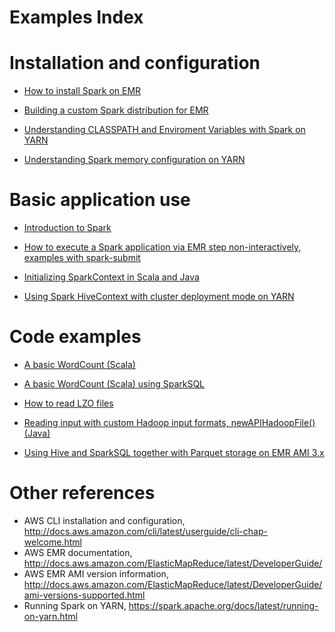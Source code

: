Examples Index
=============

# Installation and configuration

- [How to install Spark on EMR](../README.md)

- [Building a custom Spark distribution for EMR](building-spark-for-emr.md)

- [Understanding CLASSPATH and Enviroment Variables with Spark on YARN](understanding-classpath-envvars-yarn.md)

- [Understanding Spark memory configuration on YARN](spark-memory-yarn.md)


# Basic application use

- [Introduction to Spark](introduction-to-spark.md)

- [How to execute a Spark application via EMR step non-interactively, examples with spark-submit](spark-submit-via-step.md)

- [Initializing SparkContext in Scala and Java](initializing-sparkcontext.md)

- [Using Spark HiveContext with cluster deployment mode on YARN](using-hivecontext-yarn-cluster.md)


# Code examples

- [A basic WordCount (Scala)](word-count/)

- [A basic WordCount (Scala) using SparkSQL](wiki-spark-sql/)

- [How to read LZO files](reading-lzo-files.md)

- [Reading input with custom Hadoop input formats, newAPIHadoopFile() (Java)](spark-java-TeraInputFormat-count.md)

- [Using Hive and SparkSQL together with Parquet storage on EMR AMI 3.x](parquet-sparksql-hive-compatibility.md)


# Other references

- AWS CLI installation and configuration, http://docs.aws.amazon.com/cli/latest/userguide/cli-chap-welcome.html
- AWS EMR documentation, http://docs.aws.amazon.com/ElasticMapReduce/latest/DeveloperGuide/
- AWS EMR AMI version information, http://docs.aws.amazon.com/ElasticMapReduce/latest/DeveloperGuide/ami-versions-supported.html
- Running Spark on YARN, https://spark.apache.org/docs/latest/running-on-yarn.html
